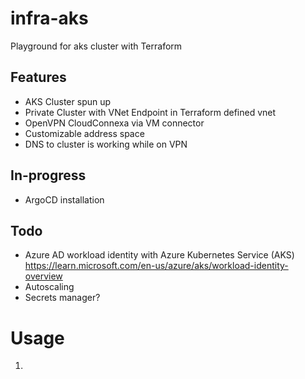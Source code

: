 # infra-aks
Playground for aks cluster with Terraform

## Features
- AKS Cluster spun up
- Private Cluster with VNet Endpoint in Terraform defined vnet
- OpenVPN CloudConnexa via VM connector
- Customizable address space
- DNS to cluster is working while on VPN

## In-progress
- ArgoCD installation

## Todo
- Azure AD workload identity with Azure Kubernetes Service (AKS) https://learn.microsoft.com/en-us/azure/aks/workload-identity-overview
- Autoscaling
- Secrets manager?

# Usage
1. 
